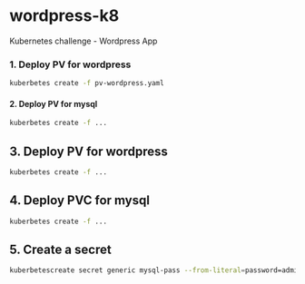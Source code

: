 # wordpress-k8
Kubernetes challenge - Wordpress App

### 1. Deploy PV for wordpress
```bash
kuberbetes create -f pv-wordpress.yaml
```

#### 2. Deploy PV for mysql
```bash
kuberbetes create -f ...
```

## 3. Deploy PV for wordpress
```bash
kuberbetes create -f ...
```

## 4. Deploy PVC for mysql
```bash
kuberbetes create -f ...
```

## 5. Create a secret
```bash
kuberbetescreate secret generic mysql-pass --from-literal=password=admin --from-literal=host=wordpress-mysql
```



